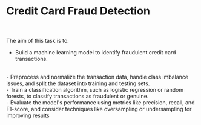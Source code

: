 # Credit Card Fraud Detection
<br><br>
The aim of this task is to:
- Build a machine learning model to identify fraudulent credit card transactions.
<br>
- Preprocess and normalize the transaction data, handle class imbalance issues, and split the dataset into training and testing sets.
<br>
- Train a classification algorithm, such as logistic regression or random forests, to classify transactions as fraudulent or genuine.
<br>
- Evaluate the model's performance using metrics like precision, recall, and F1-score, and consider techniques like oversampling or undersampling for improving results